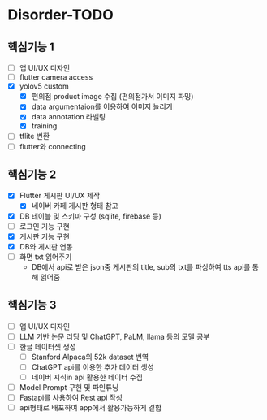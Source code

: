 # Disorder-TODO

## 핵심기능 1
- [ ] 앱 UI/UX 디자인
- [ ] flutter camera access
- [x] yolov5 custom
	- [x] 편의점 product image 수집 (편의점가서 이미지 파밍)
	- [x] data argumentaion를 이용하여 이미지 늘리기
	- [x] data annotation 라벨링
	- [x] training
- [ ] tflite 변환
- [ ] flutter와 connecting
	
## 핵심기능 2
- [x] Flutter 게시판 UI/UX 제작
	- [x] 네이버 카페 게시판 형태 참고
- [x] DB 테이블 및 스키마 구성 (sqlite, firebase 등)
- [ ] 로그인 기능 구현
- [x] 게시판 기능 구현
- [x] DB와 게시판 연동
- [ ] 화면 txt 읽어주기
	- DB에서 api로 받은 json중 게시판의 title, sub의 txt를 파싱하여 tts api를 통해 읽어줌
	
## 핵심기능 3
- [ ] 앱 UI/UX 디자인
- [ ] LLM 기반 논문 리딩 및 ChatGPT, PaLM, llama 등의 모델 공부
- [ ] 한글 데이터셋 생성
	- [ ] Stanford Alpaca의 52k dataset 번역
	- [ ] ChatGPT api를 이용한 추가 데이터 생성
	- [ ] 네이버 지식in api 활용한 데이터 수집
- [ ] Model Prompt 구현 및 파인튜닝
- [ ] Fastapi를 사용하여 Rest api 작성
- [ ] api형태로 배포하여 app에서 활용가능하게 결합
